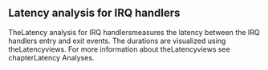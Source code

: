 ## Latency analysis for IRQ handlers

TheLatency analysis for IRQ handlersmeasures the latency between the IRQ handlers entry and exit events.
			The durations are visualized using theLatencyviews. For more information about theLatencyviews see chapterLatency Analyses.